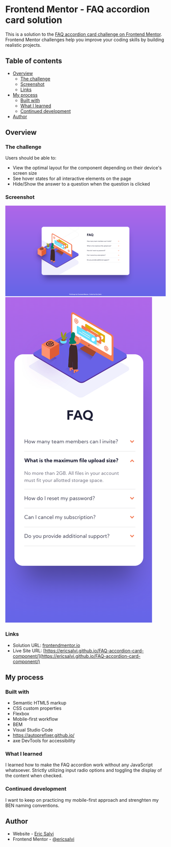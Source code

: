 # Frontend Mentor - FAQ accordion card solution

This is a solution to the [FAQ accordion card challenge on Frontend Mentor](https://www.frontendmentor.io/challenges/faq-accordion-card-XlyjD0Oam). Frontend Mentor challenges help you improve your coding skills by building realistic projects. 

## Table of contents

- [Overview](#overview)
  - [The challenge](#the-challenge)
  - [Screenshot](#screenshot)
  - [Links](#links)
- [My process](#my-process)
  - [Built with](#built-with)
  - [What I learned](#what-i-learned)
  - [Continued development](#continued-development)
- [Author](#author)

## Overview

### The challenge

Users should be able to:

- View the optimal layout for the component depending on their device's screen size
- See hover states for all interactive elements on the page
- Hide/Show the answer to a question when the question is clicked

### Screenshot

![Desktop Design Solution](./design/desktop-design-solution.png)
![Mobile Design Solution](./design/mobile-design-solution.png)

### Links

- Solution URL: [frontendmentor.io](https://www.frontendmentor.io/solutions/dynamic-faq-accordion-card-using-absolutely-no-javascript-cBwcop7j9)
- Live Site URL: [https://ericsalvi.github.io/FAQ-accordion-card-component/](https://ericsalvi.github.io/FAQ-accordion-card-component/)

## My process

### Built with

- Semantic HTML5 markup
- CSS custom properties
- Flexbox
- Mobile-first workflow
- BEM
- Visual Studio Code
- https://autoprefixer.github.io/
- axe DevTools for accessibility

### What I learned

I learned how to make the FAQ accordion work without any JavaScript whatsoever. Strictly utilizing input radio options and toggling the display of the content when checked.

### Continued development

I want to keep on practicing my mobile-first approach and strenghten my BEN naming conventions. 

## Author

- Website - [Eric Salvi](https://github.com/ericsalvi)
- Frontend Mentor - [@ericsalvi](https://www.frontendmentor.io/profile/ericsalvi)

